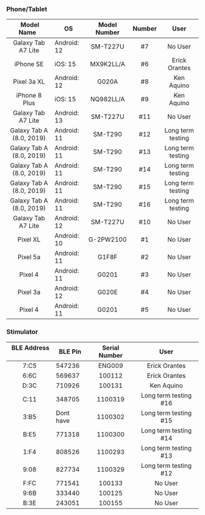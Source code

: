 ### Phone/Tablet

| &nbsp;Model Name &nbsp; | OS | Model Number | Number | User |
|:-:|-|:-:|:-:|:-:|
|Galaxy Tab A7 Lite|Android: 12|SM-T227U|#7|No User|
|iPhone SE|iOS: 15|MX9K2LL/A|#6|Erick Orantes|
|Pixel 3a XL|Android: 12|G020A|#8|Ken Aquino|
|iPhone 8 Plus|iOS: 15|NQ982LL/A|#9|Ken Aquino|
|Galaxy Tab A7 Lite|Android: 13|SM-T227U|#11|No User|
|Galaxy Tab A (8.0, 2019)|Android: 11|SM-T290|#12|Long term testing|
|Galaxy Tab A (8.0, 2019)|Android: 11|SM-T290|#13|Long term testing|
|Galaxy Tab A (8.0, 2019)|Android: 11|SM-T290|#14|Long term testing|
|Galaxy Tab A (8.0, 2019)|Android: 11|SM-T290|#15|Long term testing|
|Galaxy Tab A (8.0, 2019)|Android: 11|SM-T290|#16|Long term testing|
|Galaxy Tab A7 Lite|Android: 12|SM-T227U|#10|No User|
|Pixel XL|Android: 10|G-2PW2100|#1|No User|
|Pixel 5a|Android: 11|G1F8F|#2|No User|
|Pixel 4|Android: 11|G0201|#3|No User|
|Pixel 3a|Android: 12|G020E|#4|No User|
|Pixel 4|Android: 11|G0201|#5|No User|







### Stimulator

| &nbsp;BLE Address &nbsp; | BLE Pin | Serial Number | User |
|:-:|-|:-:|:-:|
|7:C5|547236|ENG009|Erick Orantes|
|6:6C|569637|100112|Erick Orantes|
|D:3C|710926|100131|Ken Aquino|
|C:11|348705|1100319|Long term testing #16|
|3:B5|Dont have|1100302|Long term testing #15|
|B:E5|771318|1100300|Long term testing #14|
|1:F4|808526|1100293|Long term testing #13|
|9:08|827734|1100329|Long term testing #12|
|F:FC|771541|100133|No User|
|9:6B|333440|100125|No User|
|B:3E|243051|100155|No User|









